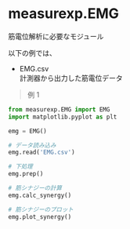 # measurexp.EMG
筋電位解析に必要なモジュール

以下の例では、
- EMG.csv  
  計測器から出力した筋電位データ

> 例 1
```py
from measurexp.EMG import EMG
import matplotlib.pyplot as plt

emg = EMG()

# データ読み込み
emg.read('EMG.csv')

# 下処理
emg.prep()

# 筋シナジーの計算
emg.calc_synergy()

# 筋シナジーのプロット
emg.plot_synergy()
```
